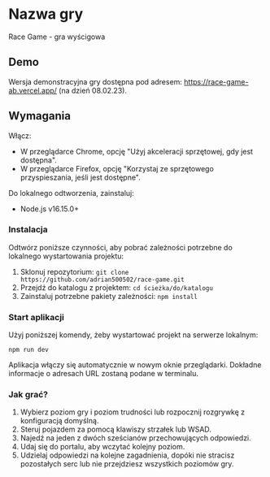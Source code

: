 # Nazwa gry

Race Game - gra wyścigowa

## Demo

Wersja demonstracyjna gry dostępna pod adresem: https://race-game-ab.vercel.app/ (na dzień 08.02.23).

## Wymagania

Włącz:

- W przeglądarce Chrome, opcję "Użyj akceleracji sprzętowej, gdy jest dostępna".
- W przeglądarce Firefox, opcję "Korzystaj ze sprzętowego przyspieszania, jeśli jest dostępne".

Do lokalnego odtworzenia, zainstaluj:

- Node.js v16.15.0+

### Instalacja

Odtwórz poniższe czynności, aby pobrać zależności potrzebne do lokalnego wystartowania projektu:

1. Sklonuj repozytorium: `git clone https://github.com/adrian500502/race-game.git`
2. Przejdź do katalogu z projektem: `cd ścieżka/do/katalogu`
3. Zainstaluj potrzebne pakiety zależności: `npm install`

### Start aplikacji

Użyj poniższej komendy, żeby wystartować projekt na serwerze lokalnym:

`npm run dev`

Aplikacja włączy się automatycznie w nowym oknie przeglądarki. Dokładne informacje o adresach URL zostaną podane w terminalu.

### Jak grać?

1. Wybierz poziom gry i poziom trudności lub rozpocznij rozgrywkę z konfiguracją domyślną.
2. Steruj pojazdem za pomocą klawiszy strzałek lub WSAD.
3. Najedź na jeden z dwóch sześcianów przechowujących odpowiedzi.
4. Udaj się do portalu, aby wczytać kolejny poziom.
5. Udzielaj odpowiedzi na kolejne zagadnienia, dopóki nie stracisz pozostałych serc lub nie przejdziesz wszystkich poziomów gry.
